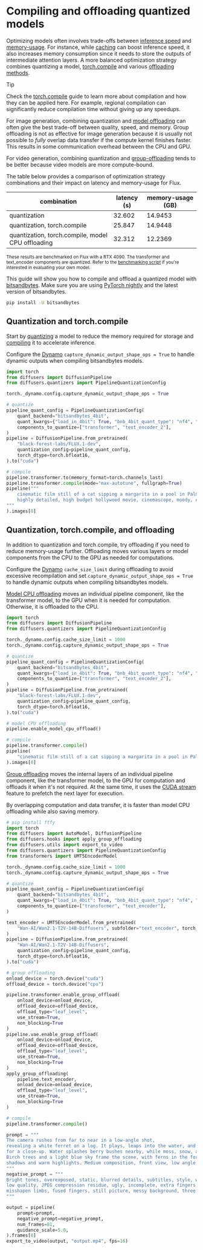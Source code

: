 <!--Copyright 2025 The HuggingFace Team. All rights reserved.

Licensed under the Apache License, Version 2.0 (the "License"); you may not use this file except in compliance with
the License. You may obtain a copy of the License at

http://www.apache.org/licenses/LICENSE-2.0

Unless required by applicable law or agreed to in writing, software distributed under the License is distributed on
an "AS IS" BASIS, WITHOUT WARRANTIES OR CONDITIONS OF ANY KIND, either express or implied. See the License for the
specific language governing permissions and limitations under the License.
-->

# Compiling and offloading quantized models

Optimizing models often involves trade-offs between [inference speed](./fp16) and [memory-usage](./memory). For instance, while [caching](./cache) can boost inference speed, it also increases memory consumption since it needs to store the outputs of intermediate attention layers. A more balanced optimization strategy combines quantizing a model, [torch.compile](./fp16#torchcompile) and various [offloading methods](./memory#offloading).

> [!TIP]
> Check the [torch.compile](./fp16#torchcompile) guide to learn more about compilation and how they can be applied here. For example, regional compilation can significantly reduce compilation time without giving up any speedups. 

For image generation, combining quantization and [model offloading](./memory#model-offloading) can often give the best trade-off between quality, speed, and memory. Group offloading is not as effective for image generation because it is usually not possible to *fully* overlap data transfer if the compute kernel finishes faster. This results in some communication overhead between the CPU and GPU.

For video generation, combining quantization and [group-offloading](./memory#group-offloading) tends to be better because video models are more compute-bound. 

The table below provides a comparison of optimization strategy combinations and their impact on latency and memory-usage for Flux.

| combination | latency (s) | memory-usage (GB) |
|---|---|---|
| quantization  | 32.602 | 14.9453 |
| quantization, torch.compile  | 25.847 | 14.9448 |
| quantization, torch.compile, model CPU offloading | 32.312 | 12.2369 |

<small>These results are benchmarked on Flux with a RTX 4090. The transformer and text_encoder components are quantized. Refer to the <a href="https://gist.github.com/sayakpaul/0db9d8eeeb3d2a0e5ed7cf0d9ca19b7d">benchmarking script</a> if you're interested in evaluating your own model.</small>

This guide will show you how to compile and offload a quantized model with [bitsandbytes](../quantization/bitsandbytes#torchcompile). Make sure you are using [PyTorch nightly](https://pytorch.org/get-started/locally/) and the latest version of bitsandbytes.

```bash
pip install -U bitsandbytes
```

## Quantization and torch.compile

Start by [quantizing](../quantization/overview) a model to reduce the memory required for storage and [compiling](./fp16#torchcompile) it to accelerate inference.

Configure the [Dynamo](https://docs.pytorch.org/docs/stable/torch.compiler_dynamo_overview.html) `capture_dynamic_output_shape_ops = True` to handle dynamic outputs when compiling bitsandbytes models.

```py
import torch
from diffusers import DiffusionPipeline
from diffusers.quantizers import PipelineQuantizationConfig

torch._dynamo.config.capture_dynamic_output_shape_ops = True

# quantize
pipeline_quant_config = PipelineQuantizationConfig(
    quant_backend="bitsandbytes_4bit",
    quant_kwargs={"load_in_4bit": True, "bnb_4bit_quant_type": "nf4", "bnb_4bit_compute_dtype": torch.bfloat16},
    components_to_quantize=["transformer", "text_encoder_2"],
)
pipeline = DiffusionPipeline.from_pretrained(
    "black-forest-labs/FLUX.1-dev",
    quantization_config=pipeline_quant_config,
    torch_dtype=torch.bfloat16,
).to("cuda")

# compile
pipeline.transformer.to(memory_format=torch.channels_last)
pipeline.transformer.compile(mode="max-autotune", fullgraph=True)
pipeline("""
    cinematic film still of a cat sipping a margarita in a pool in Palm Springs, California
    highly detailed, high budget hollywood movie, cinemascope, moody, epic, gorgeous, film grain
"""
).images[0]
```

## Quantization, torch.compile, and offloading

In addition to quantization and torch.compile, try offloading if you need to reduce memory-usage further. Offloading moves various layers or model components from the CPU to the GPU as needed for computations.

Configure the [Dynamo](https://docs.pytorch.org/docs/stable/torch.compiler_dynamo_overview.html) `cache_size_limit` during offloading to avoid excessive recompilation and set `capture_dynamic_output_shape_ops = True` to handle dynamic outputs when compiling bitsandbytes models.

<hfoptions id="offloading">
<hfoption id="model CPU offloading">

[Model CPU offloading](./memory#model-offloading) moves an individual pipeline component, like the transformer model, to the GPU when it is needed for computation. Otherwise, it is offloaded to the CPU.

```py
import torch
from diffusers import DiffusionPipeline
from diffusers.quantizers import PipelineQuantizationConfig

torch._dynamo.config.cache_size_limit = 1000
torch._dynamo.config.capture_dynamic_output_shape_ops = True

# quantize
pipeline_quant_config = PipelineQuantizationConfig(
    quant_backend="bitsandbytes_4bit",
    quant_kwargs={"load_in_4bit": True, "bnb_4bit_quant_type": "nf4", "bnb_4bit_compute_dtype": torch.bfloat16},
    components_to_quantize=["transformer", "text_encoder_2"],
)
pipeline = DiffusionPipeline.from_pretrained(
    "black-forest-labs/FLUX.1-dev",
    quantization_config=pipeline_quant_config,
    torch_dtype=torch.bfloat16,
).to("cuda")

# model CPU offloading
pipeline.enable_model_cpu_offload()

# compile
pipeline.transformer.compile()
pipeline(
    "cinematic film still of a cat sipping a margarita in a pool in Palm Springs, California, highly detailed, high budget hollywood movie, cinemascope, moody, epic, gorgeous, film grain"
).images[0]
```

</hfoption>
<hfoption id="group offloading">

[Group offloading](./memory#group-offloading) moves the internal layers of an individual pipeline component, like the transformer model, to the GPU for computation and offloads it when it's not required. At the same time, it uses the [CUDA stream](./memory#cuda-stream) feature to prefetch the next layer for execution.

By overlapping computation and data transfer, it is faster than model CPU offloading while also saving memory. 

```py
# pip install ftfy
import torch
from diffusers import AutoModel, DiffusionPipeline
from diffusers.hooks import apply_group_offloading
from diffusers.utils import export_to_video
from diffusers.quantizers import PipelineQuantizationConfig
from transformers import UMT5EncoderModel

torch._dynamo.config.cache_size_limit = 1000
torch._dynamo.config.capture_dynamic_output_shape_ops = True

# quantize
pipeline_quant_config = PipelineQuantizationConfig(
    quant_backend="bitsandbytes_4bit",
    quant_kwargs={"load_in_4bit": True, "bnb_4bit_quant_type": "nf4", "bnb_4bit_compute_dtype": torch.bfloat16},
    components_to_quantize=["transformer", "text_encoder"],
)

text_encoder = UMT5EncoderModel.from_pretrained(
    "Wan-AI/Wan2.1-T2V-14B-Diffusers", subfolder="text_encoder", torch_dtype=torch.bfloat16
)
pipeline = DiffusionPipeline.from_pretrained(
    "Wan-AI/Wan2.1-T2V-14B-Diffusers",
    quantization_config=pipeline_quant_config,
    torch_dtype=torch.bfloat16,
).to("cuda")

# group offloading
onload_device = torch.device("cuda")
offload_device = torch.device("cpu")

pipeline.transformer.enable_group_offload(
    onload_device=onload_device,
    offload_device=offload_device,
    offload_type="leaf_level",
    use_stream=True,
    non_blocking=True
)
pipeline.vae.enable_group_offload(
    onload_device=onload_device,
    offload_device=offload_device,
    offload_type="leaf_level",
    use_stream=True,
    non_blocking=True
)
apply_group_offloading(
    pipeline.text_encoder,
    onload_device=onload_device,
    offload_type="leaf_level",
    use_stream=True,
    non_blocking=True
)

# compile
pipeline.transformer.compile()

prompt = """
The camera rushes from far to near in a low-angle shot, 
revealing a white ferret on a log. It plays, leaps into the water, and emerges, as the camera zooms in 
for a close-up. Water splashes berry bushes nearby, while moss, snow, and leaves blanket the ground. 
Birch trees and a light blue sky frame the scene, with ferns in the foreground. Side lighting casts dynamic 
shadows and warm highlights. Medium composition, front view, low angle, with depth of field.
"""
negative_prompt = """
Bright tones, overexposed, static, blurred details, subtitles, style, works, paintings, images, static, overall gray, worst quality, 
low quality, JPEG compression residue, ugly, incomplete, extra fingers, poorly drawn hands, poorly drawn faces, deformed, disfigured, 
misshapen limbs, fused fingers, still picture, messy background, three legs, many people in the background, walking backwards
"""

output = pipeline(
    prompt=prompt,
    negative_prompt=negative_prompt,
    num_frames=81,
    guidance_scale=5.0,
).frames[0]
export_to_video(output, "output.mp4", fps=16)
```

</hfoption>
</hfoptions>
